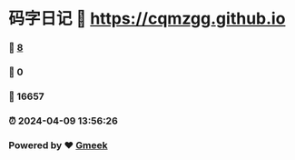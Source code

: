 # 码字日记 :link: https://cqmzgg.github.io 
### :page_facing_up: [8](https://cqmzgg.github.io/tag.html) 
### :speech_balloon: 0 
### :hibiscus: 16657 
### :alarm_clock: 2024-04-09 13:56:26 
### Powered by :heart: [Gmeek](https://github.com/Meekdai/Gmeek)
